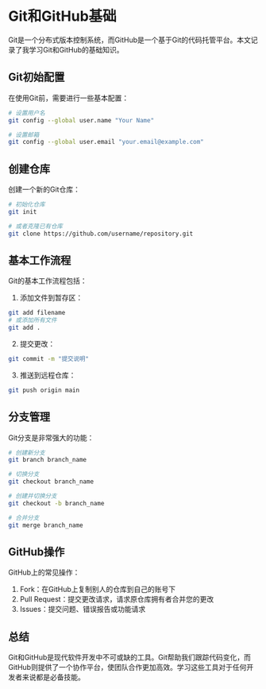 # Git和GitHub基础

Git是一个分布式版本控制系统，而GitHub是一个基于Git的代码托管平台。本文记录了我学习Git和GitHub的基础知识。

## Git初始配置

在使用Git前，需要进行一些基本配置：

```bash
# 设置用户名
git config --global user.name "Your Name"

# 设置邮箱
git config --global user.email "your.email@example.com"
```

## 创建仓库

创建一个新的Git仓库：

```bash
# 初始化仓库
git init

# 或者克隆已有仓库
git clone https://github.com/username/repository.git
```

## 基本工作流程

Git的基本工作流程包括：

1. 添加文件到暂存区：
```bash
git add filename
# 或添加所有文件
git add .
```

2. 提交更改：
```bash
git commit -m "提交说明"
```

3. 推送到远程仓库：
```bash
git push origin main
```

## 分支管理

Git分支是非常强大的功能：

```bash
# 创建新分支
git branch branch_name

# 切换分支
git checkout branch_name

# 创建并切换分支
git checkout -b branch_name

# 合并分支
git merge branch_name
```

## GitHub操作

GitHub上的常见操作：

1. Fork：在GitHub上复制别人的仓库到自己的账号下
2. Pull Request：提交更改请求，请求原仓库拥有者合并您的更改
3. Issues：提交问题、错误报告或功能请求

## 总结

Git和GitHub是现代软件开发中不可或缺的工具。Git帮助我们跟踪代码变化，而GitHub则提供了一个协作平台，使团队合作更加高效。学习这些工具对于任何开发者来说都是必备技能。